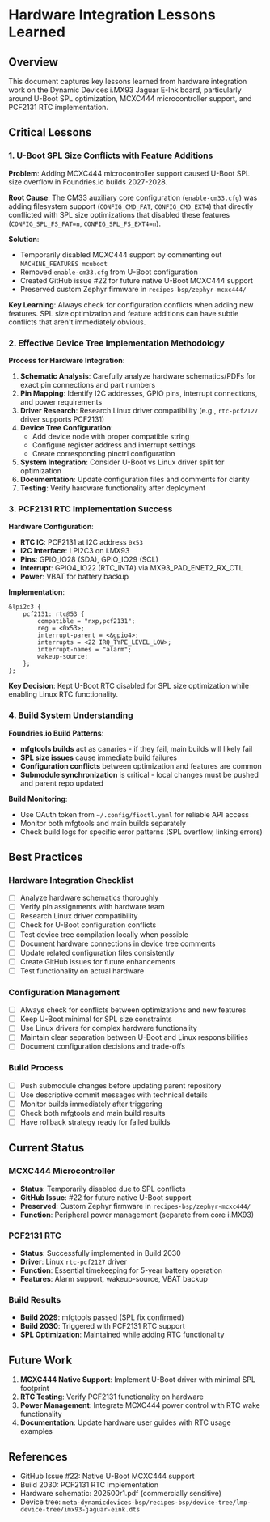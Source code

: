 # Hardware Integration Lessons Learned

## Overview
This document captures key lessons learned from hardware integration work on the Dynamic Devices i.MX93 Jaguar E-Ink board, particularly around U-Boot SPL optimization, MCXC444 microcontroller support, and PCF2131 RTC implementation.

## Critical Lessons

### 1. U-Boot SPL Size Conflicts with Feature Additions

**Problem**: Adding MCXC444 microcontroller support caused U-Boot SPL size overflow in Foundries.io builds 2027-2028.

**Root Cause**: The CM33 auxiliary core configuration (`enable-cm33.cfg`) was adding filesystem support (`CONFIG_CMD_FAT`, `CONFIG_CMD_EXT4`) that directly conflicted with SPL size optimizations that disabled these features (`CONFIG_SPL_FS_FAT=n`, `CONFIG_SPL_FS_EXT4=n`).

**Solution**: 
- Temporarily disabled MCXC444 support by commenting out `MACHINE_FEATURES mcuboot`
- Removed `enable-cm33.cfg` from U-Boot configuration
- Created GitHub issue #22 for future native U-Boot MCXC444 support
- Preserved custom Zephyr firmware in `recipes-bsp/zephyr-mcxc444/`

**Key Learning**: Always check for configuration conflicts when adding new features. SPL size optimization and feature additions can have subtle conflicts that aren't immediately obvious.

### 2. Effective Device Tree Implementation Methodology

**Process for Hardware Integration**:

1. **Schematic Analysis**: Carefully analyze hardware schematics/PDFs for exact pin connections and part numbers
2. **Pin Mapping**: Identify I2C addresses, GPIO pins, interrupt connections, and power requirements
3. **Driver Research**: Research Linux driver compatibility (e.g., `rtc-pcf2127` driver supports PCF2131)
4. **Device Tree Configuration**:
   - Add device node with proper compatible string
   - Configure register address and interrupt settings
   - Create corresponding pinctrl configuration
5. **System Integration**: Consider U-Boot vs Linux driver split for optimization
6. **Documentation**: Update configuration files and comments for clarity
7. **Testing**: Verify hardware functionality after deployment

### 3. PCF2131 RTC Implementation Success

**Hardware Configuration**:
- **RTC IC**: PCF2131 at I2C address `0x53`
- **I2C Interface**: LPI2C3 on i.MX93
- **Pins**: GPIO_IO28 (SDA), GPIO_IO29 (SCL)
- **Interrupt**: GPIO4_IO22 (RTC_INTA) via MX93_PAD_ENET2_RX_CTL
- **Power**: VBAT for battery backup

**Implementation**:
```dts
&lpi2c3 {
    pcf2131: rtc@53 {
        compatible = "nxp,pcf2131";
        reg = <0x53>;
        interrupt-parent = <&gpio4>;
        interrupts = <22 IRQ_TYPE_LEVEL_LOW>;
        interrupt-names = "alarm";
        wakeup-source;
    };
};
```

**Key Decision**: Kept U-Boot RTC disabled for SPL size optimization while enabling Linux RTC functionality.

### 4. Build System Understanding

**Foundries.io Build Patterns**:
- **mfgtools builds** act as canaries - if they fail, main builds will likely fail
- **SPL size issues** cause immediate build failures
- **Configuration conflicts** between optimization and features are common
- **Submodule synchronization** is critical - local changes must be pushed and parent repo updated

**Build Monitoring**:
- Use OAuth token from `~/.config/fioctl.yaml` for reliable API access
- Monitor both mfgtools and main builds separately
- Check build logs for specific error patterns (SPL overflow, linking errors)

## Best Practices

### Hardware Integration Checklist

- [ ] Analyze hardware schematics thoroughly
- [ ] Verify pin assignments with hardware team
- [ ] Research Linux driver compatibility
- [ ] Check for U-Boot configuration conflicts
- [ ] Test device tree compilation locally when possible
- [ ] Document hardware connections in device tree comments
- [ ] Update related configuration files consistently
- [ ] Create GitHub issues for future enhancements
- [ ] Test functionality on actual hardware

### Configuration Management

- [ ] Always check for conflicts between optimizations and new features
- [ ] Keep U-Boot minimal for SPL size constraints
- [ ] Use Linux drivers for complex hardware functionality
- [ ] Maintain clear separation between U-Boot and Linux responsibilities
- [ ] Document configuration decisions and trade-offs

### Build Process

- [ ] Push submodule changes before updating parent repository
- [ ] Use descriptive commit messages with technical details
- [ ] Monitor builds immediately after triggering
- [ ] Check both mfgtools and main build results
- [ ] Have rollback strategy ready for failed builds

## Current Status

### MCXC444 Microcontroller
- **Status**: Temporarily disabled due to SPL conflicts
- **GitHub Issue**: #22 for future native U-Boot support
- **Preserved**: Custom Zephyr firmware in `recipes-bsp/zephyr-mcxc444/`
- **Function**: Peripheral power management (separate from core i.MX93)

### PCF2131 RTC
- **Status**: Successfully implemented in Build 2030
- **Driver**: Linux `rtc-pcf2127` driver
- **Function**: Essential timekeeping for 5-year battery operation
- **Features**: Alarm support, wakeup-source, VBAT backup

### Build Results
- **Build 2029**: mfgtools passed (SPL fix confirmed)
- **Build 2030**: Triggered with PCF2131 RTC support
- **SPL Optimization**: Maintained while adding RTC functionality

## Future Work

1. **MCXC444 Native Support**: Implement U-Boot driver with minimal SPL footprint
2. **RTC Testing**: Verify PCF2131 functionality on hardware
3. **Power Management**: Integrate MCXC444 power control with RTC wake functionality
4. **Documentation**: Update hardware user guides with RTC usage examples

## References

- GitHub Issue #22: Native U-Boot MCXC444 support
- Build 2030: PCF2131 RTC implementation
- Hardware schematic: 202500r1.pdf (commercially sensitive)
- Device tree: `meta-dynamicdevices-bsp/recipes-bsp/device-tree/lmp-device-tree/imx93-jaguar-eink.dts`
